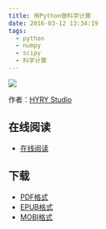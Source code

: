 ```yaml
---
title: 用Python做科学计算
date: 2016-03-12 13:34:19
tags:
  - python
  - numpy
  - scipy
  - 科学计算
---
```


![](https://ek8whxe.cloudimg.io/s/width/226/https://www.gitbook.com/cover/book/wizardforcel/hyry-studio-scipy.jpg?build=1439249362341&v=12.0.2)


作者：[HYRY Studio](http://hyry.dip.jp/)

<!--more-->

## 在线阅读 ##

+ [在线阅读](https://www.gitbook.com/book/wizardforcel/hyry-studio-scipy/details)

## 下载 ##

+ [PDF格式](https://www.gitbook.com/download/pdf/book/wizardforcel/hyry-studio-scipy)
+ [EPUB格式](https://www.gitbook.com/download/epub/book/wizardforcel/hyry-studio-scipy)
+ [MOBI格式](https://www.gitbook.com/download/mobi/book/wizardforcel/hyry-studio-scipy)
